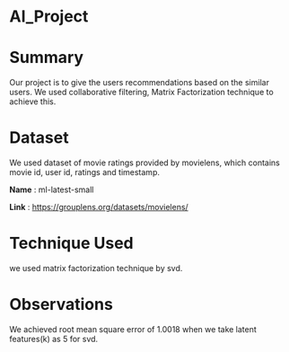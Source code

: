 # AI_Project

Summary
===============
Our project is to give the users recommendations based on the similar users. We used collaborative filtering, Matrix Factorization technique to achieve this.

Dataset
============
We used dataset of movie ratings provided by movielens, which contains movie id, user id, ratings and timestamp.

**Name** : ml-latest-small 


**Link** : https://grouplens.org/datasets/movielens/

Technique Used
==================
we used matrix factorization technique by svd.

Observations
==================
We achieved root mean square error of 1.0018 when we take latent features(k) as 5 for svd. 
